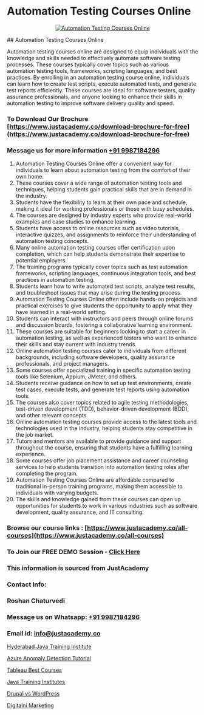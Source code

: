 # Automation Testing Courses Online

<p align="center">
  <a href="https://justacademy.co/program-detail/software-testing">
    <img src="https://justacademy.co/storage2/program_images/1704700438.webp" alt="Automation Testing Courses Online">
  </a>
</p>
## Automation Testing Courses Online

Automation testing courses online are designed to equip individuals with the knowledge and skills needed to effectively automate software testing processes. These courses typically cover topics such as various automation testing tools, frameworks, scripting languages, and best practices. By enrolling in an automation testing course online, individuals can learn how to create test scripts, execute automated tests, and generate test reports efficiently. These courses are ideal for software testers, quality assurance professionals, and anyone looking to enhance their skills in automation testing to improve software delivery quality and speed.
### To Download Our Brochure [https://www.justacademy.co/download-brochure-for-free](https://www.justacademy.co/download-brochure-for-free)
### Message us for more information [+91 9987184296](https://api.whatsapp.com/send?phone=919987184296)
1) Automation Testing Courses Online offer a convenient way for individuals to learn about automation testing from the comfort of their own home.
2) These courses cover a wide range of automation testing tools and techniques, helping students gain practical skills that are in demand in the industry.
3) Students have the flexibility to learn at their own pace and schedule, making it ideal for working professionals or those with busy schedules.
4) The courses are designed by industry experts who provide real-world examples and case studies to enhance learning.
5) Students have access to online resources such as video tutorials, interactive quizzes, and assignments to reinforce their understanding of automation testing concepts.
6) Many online automation testing courses offer certification upon completion, which can help students demonstrate their expertise to potential employers.
7) The training programs typically cover topics such as test automation frameworks, scripting languages, continuous integration tools, and best practices in automation testing.
8) Students learn how to write automated test scripts, analyze test results, and troubleshoot issues that may arise during the testing process.
9) Automation Testing Courses Online often include hands-on projects and practical exercises to give students the opportunity to apply what they have learned in a real-world setting.
10) Students can interact with instructors and peers through online forums and discussion boards, fostering a collaborative learning environment.
11) These courses are suitable for beginners looking to start a career in automation testing, as well as experienced testers who want to enhance their skills and stay current with industry trends.
12) Online automation testing courses cater to individuals from different backgrounds, including software developers, quality assurance professionals, and project managers.
13) Some courses offer specialized training in specific automation testing tools like Selenium, Appium, JMeter, and others.
14) Students receive guidance on how to set up test environments, create test cases, execute tests, and generate test reports using automation tools.
15) The courses also cover topics related to agile testing methodologies, test-driven development (TDD), behavior-driven development (BDD), and other relevant concepts.
16) Online automation testing courses provide access to the latest tools and technologies used in the industry, helping students stay competitive in the job market.
17) Tutors and mentors are available to provide guidance and support throughout the course, ensuring that students have a fulfilling learning experience.
18) Some courses offer job placement assistance and career counseling services to help students transition into automation testing roles after completing the program.
19) Automation Testing Courses Online are affordable compared to traditional in-person training programs, making them accessible to individuals with varying budgets.
20) The skills and knowledge gained from these courses can open up opportunities for students to work in various industries such as software development, quality assurance, and IT consulting.

### Browse our course links : [https://www.justacademy.co/all-courses](https://www.justacademy.co/all-courses) 
### To Join our FREE DEMO Session - [Click Here](https://www.justacademy.co/register-for-course-demo)


### This information is sourced from JustAcademy
### Contact Info:
### Roshan Chaturvedi
### Message us on Whatsapp: [+91 9987184296](https://api.whatsapp.com/send?phone=919987184296)
### Email id: [info@justacademy.co](mailto:info@justacademy.co)
                
[Hyderabad Java Training Institute](https://www.linkedin.com/pulse/hyderabad-java-training-institute-justacademy-cupertino-gb1de?trackingId=B0WEcN8mcyAxJglR7R2XJg%3D%3D&lipi=urn%3Ali%3Apage%3Ad_flagship3_company_admin%3BDG20AQYaSWe2d50JwV39vA%3D%3D)

[Azure Anomaly Detection Tutorial](https://www.linkedin.com/pulse/azure-anomaly-detection-tutorial-justacademy-cupertino-fdzse?trackingId=BILi%2BVGuwZdK18e8w4JBFQ%3D%3D&lipi=urn%3Ali%3Apage%3Aorganization_admin_admin_feed_index%3B0f5088f0-e451-4206-ba9c-f99837906015)

[Tableau Best Courses](https://medium.com/@ranepooja/tableau-best-courses-f200ec883448)

[Java Training Institutes](https://medium.com/@prempja40/java-training-institutes-75720ed9f68f)

[Drupal vs WordPress](https://justacademyin.github.io/justacademy/drupal-vs-wordpress)

[Digitalni Marketing](https://justacademyin.github.io/Articles/Digitalni-Marketing)


